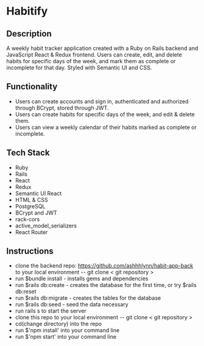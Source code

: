 # Habitify

## Description
  
A weekly habit tracker application created with a Ruby on Rails backend and JavaScript React & Redux frontend. Users can create, edit, and delete habits for specific days of the week, and mark them as complete or incomplete for that day. Styled with Semantic UI and CSS. 
  
## Functionality

- Users can create accounts and sign in, authenticated and authorized through BCrypt, stored through JWT.
- Users can create habits for specific days of the week, and edit & delete them. 
- Users can view a weekly calendar of their habits marked as complete or incomplete.

## Tech Stack

- Ruby 
- Rails
- React
- Redux
- Semantic UI React
- HTML & CSS
- PostgreSQL
- BCrypt and JWT 
- rack-cors 
- active_model_serializers 
- React Router

## Instructions

- clone the backend repo:  https://github.com/ashhhlynn/habit-app-back to your local environment -- git clone < git repository >
- run $bundle install - installs gems and dependencies
- run $rails db:create - creates the database for the first time, or try $rails db:reset
- run $rails db:migrate - creates the tables for the database
- run $rails db:seed - seed the data necessary
- run rails s to start the server
- clone this repo to your local environment -- git clone < git repository >
- cd(change directory) into the repo
- run $'npm install' into your command line
- run $'npm start' into your command line

